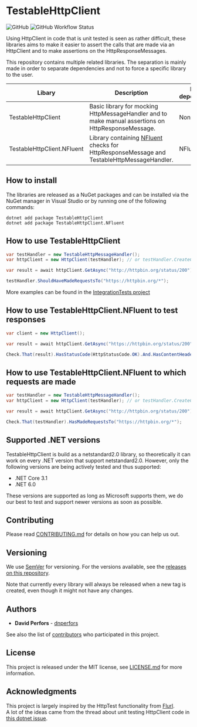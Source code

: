 # TestableHttpClient

![GitHub](https://img.shields.io/github/license/testablehttpclient/TestableHttpClient) ![GitHub Workflow Status](https://img.shields.io/github/workflow/status/testablehttpclient/TestableHttpClient/CI)

Using HttpClient in code that is unit tested is seen as rather difficult, these libraries aims to make it easier to assert the calls that are made via an HttpClient and to make assertions on the HttpResponseMessages.

This repository contains multiple related libraries. The separation is mainly made in order to separate dependencies and not to force a specific library to the user.

|Libary|Description|Main dependency|Nuget|
|------|-----------|---------------|-----|
|TestableHttpClient|Basic library for mocking HttpMessageHandler and to make manual assertions on HttpResponseMessage.|None|![Nuget](https://img.shields.io/nuget/v/TestableHttpClient)|
|TestableHttpClient.NFluent|Library containing [NFluent](https://github.com/tpierrain/NFluent) checks for HttpResponseMessage and TestableHttpMessageHandler.|NFluent|![Nuget](https://img.shields.io/nuget/v/TestableHttpClient.NFluent)|

## How to install

The libraries are released as a NuGet packages and can be installed via the NuGet manager in Visual Studio or by running one of the following commands:

```
dotnet add package TestableHttpClient
dotnet add package TestableHttpClient.NFluent
```

## How to use TestableHttpClient

```csharp
var testHandler = new TestableHttpMessageHandler();
var httpClient = new HttpClient(testHandler); // or testHandler.CreateClient();

var result = await httpClient.GetAsync("http://httpbin.org/status/200");

testHandler.ShouldHaveMadeRequestsTo("https://httpbin.org/*");
```

More examples can be found in the [IntegrationTests project](test/TestableHttpClient.IntegrationTests)

## How to use TestableHttpClient.NFluent to test responses

```csharp
var client = new HttpClient();

var result = await httpClient.GetAsync("https://httpbin.org/status/200");

Check.That(result).HasStatusCode(HttpStatusCode.OK).And.HasContentHeader("Content-Type", "*/json*");
```

## How to use TestableHttpClient.NFluent to which requests are made

```csharp
var testHandler = new TestableHttpMessageHandler();
var httpClient = new HttpClient(testHandler); // or testHandler.CreateClient();

var result = await httpClient.GetAsync("http://httpbin.org/status/200");

Check.That(testHandler).HasMadeRequestsTo("https://httpbin.org/*");
```

## Supported .NET versions

TestableHttpClient is build as a netstandard2.0 library, so theoretically it can work on every .NET version that support netstandard2.0.
However, only the following versions are being actively tested and thus supported:

- .NET Core 3.1
- .NET 6.0

These versions are supported as long as Microsoft supports them, we do our best to test and support newer versions as soon as possible.

## Contributing

Please read [CONTRIBUTING.md](CONTRIBUTING.md) for details on how you can help us out.

## Versioning

We use [SemVer](http://semver.org/) for versioning. For the versions available, see the [releases on this repository](https://github.com/testablehttpclient/TestableHttpClient/releases).

Note that currently every library will always be released when a new tag is created, even though it might not have any changes.

## Authors

* **David Perfors** - [dnperfors](https://github.com/dnperfors)

See also the list of [contributors](https://github.com/testablehttpclient/TestableHttpClient/contributors) who participated in this project.

## License

This project is released under the MIT license, see [LICENSE.md](LICENSE.md) for more information.

## Acknowledgments

This project is largely inspired by the HttpTest functionality from [Flurl](https://flurl.dev).  
A lot of the ideas came from the thread about unit testing HttpClient code in [this dotnet issue](https://github.com/dotnet/runtime/issues/14535).

